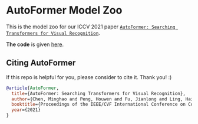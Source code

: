 # AutoFormer Model Zoo

This is the model zoo for our ICCV 2021 paper [`AutoFormer: Searching Transformers for Visual Recognition`](https://arxiv.org/abs/2107.00651).

**The code** is given [here](https://github.com/microsoft/AutoML/tree/main/AutoFormer).

## Citing AutoFormer

If this repo is helpful for you, please consider to cite it. Thank you! :)

```bibtex
@article{AutoFormer,
  title={AutoFormer: Searching Transformers for Visual Recognition},
  author={Chen, Minghao and Peng, Houwen and Fu, Jianlong and Ling, Haibin},
  booktitle={Proceedings of the IEEE/CVF International Conference on Computer Vision (ICCV)},
  year={2021}
}
```